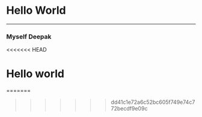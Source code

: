 # Hello World
---
<!-- I am new to GIT-->
### Myself Deepak
<<<<<<< HEAD



# Hello world
=======
>>>>>>> dd41c1e72a6c52bc605f749e74c772becdf9e09c
